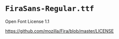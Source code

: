 # `FiraSans-Regular.ttf`

Open Font License 1.1

https://github.com/mozilla/Fira/blob/master/LICENSE
